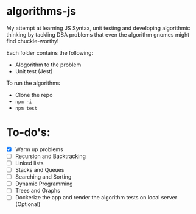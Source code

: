 # algorithms-js

My attempt at learning JS Syntax, unit testing and developing algorithmic thinking by tackling DSA problems that even the algorithm gnomes might find chuckle-worthy!

Each folder contains the following:

- Alogorithm to the problem
- Unit test (Jest)

To run the algorithms
- Clone the repo
- ```npm -i```
- ```npm test``` 

# To-do's: 
- [x] Warm up problems
- [ ] Recursion and Backtracking
- [ ] Linked lists
- [ ] Stacks and Queues
- [ ] Searching and Sorting
- [ ] Dynamic Programming
- [ ] Trees and Graphs
- [ ] Dockerize the app and render the algorithm tests on local server (Optional)
